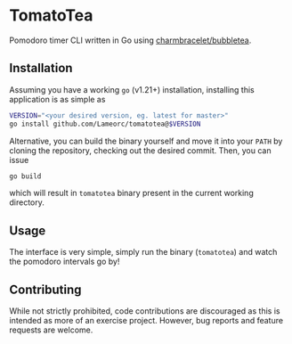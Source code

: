 # TomatoTea
Pomodoro timer CLI written in Go using [charmbracelet/bubbletea](https://github.com/charmbracelet/bubbletea).

## Installation
Assuming you have a working `go` (v1.21+) installation, installing this application
is as simple as
```sh
VERSION="<your desired version, eg. latest for master>"
go install github.com/Lameorc/tomatotea@$VERSION
```

Alternative, you can build the binary yourself and move it into your `PATH` by cloning
the repository, checking out the desired commit. Then, you can issue
```sh
go build
```
which will result in `tomatotea` binary present in the current working directory.

## Usage
The interface is very simple, simply run the binary (`tomatotea`) and watch the pomodoro intervals
go by!

## Contributing
While not strictly prohibited, code contributions are discouraged as this is intended as more
of an exercise project.
However, bug reports and feature requests are welcome.
